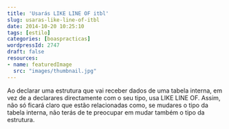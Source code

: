 ```yaml
---
title: 'Usarás LIKE LINE OF itbl'
slug: usaras-like-line-of-itbl
date: 2014-10-20 10:25:10
tags: [estilo]
categories: [boaspracticas]
wordpressId: 2747
draft: false
resources:
- name: featuredImage
  src: "images/thumbnail.jpg"
---
```

Ao declarar uma estrutura que vai receber dados de uma tabela interna, em vez de a declarares directamente com o seu tipo, usa LIKE LINE OF. Assim, não só ficará claro que estão relacionadas como, se mudares o tipo da tabela interna, não terás de te preocupar em mudar também o tipo da estrutura.
